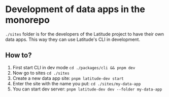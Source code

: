 # Development of data apps in the monorepo
`./sites` folder is for the developers of the Latitude project to have their own
data apps. This way they can use Latitude's CLI in development.

## How to?
1. First start CLI in dev mode `cd ./packages/cli && pnpm dev`
2. Now go to sites `cd ./sites`
3. Create a new data app site: `pnpm latitude-dev start`
4. Enter the site with the name you put: `cd ./sites/my-data-app`
5. You can start dev server: `pnpm latitude-dev dev --folder my-data-app`
